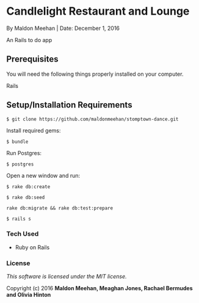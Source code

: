 # Candlelight Restaurant and Lounge

By Maldon Meehan | Date: December 1, 2016

An Rails to do app

## Prerequisites

You will need the following things properly installed on your computer.

Rails

## Setup/Installation Requirements

```
$ git clone https://github.com/maldonmeehan/stomptown-dance.git
```

Install required gems:
```
$ bundle
```

Run Postgres:
```
$ postgres
```

Open a new window and run:
```
$ rake db:create
```
```
$ rake db:seed
```
```
rake db:migrate && rake db:test:prepare
```

```
$ rails s
```

### Tech Used

* Ruby on Rails


### License

*This software is licensed under the MIT license.*

Copyright (c) 2016 **Maldon Meehan, Meaghan Jones, Rachael Bermudes and Olivia Hinton**
